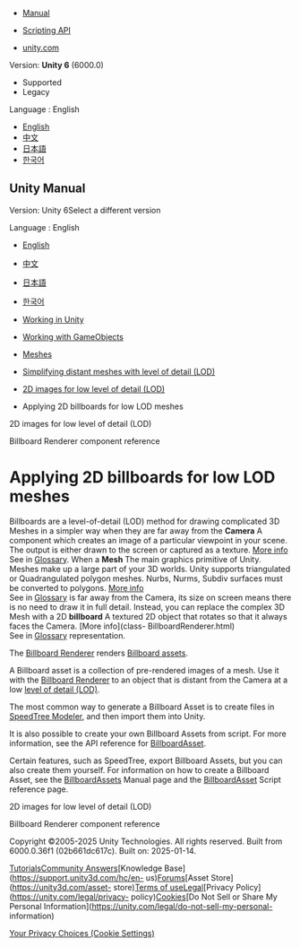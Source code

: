 [](https://docs.unity3d.com)

  * [Manual](../Manual/index.html)
  * [Scripting API](../ScriptReference/index.html)

  * [unity.com](https://unity.com/)

Version: **Unity 6** (6000.0)

  * Supported
  * Legacy

Language : English

  * [English](/Manual/applying-2d-billboards-low-lod-meshes.html)
  * [中文](/cn/current/Manual/applying-2d-billboards-low-lod-meshes.html)
  * [日本語](/ja/current/Manual/applying-2d-billboards-low-lod-meshes.html)
  * [한국어](/kr/current/Manual/applying-2d-billboards-low-lod-meshes.html)

[](https://docs.unity3d.com)

## Unity Manual

Version: Unity 6Select a different version

Language : English

  * [English](/Manual/applying-2d-billboards-low-lod-meshes.html)
  * [中文](/cn/current/Manual/applying-2d-billboards-low-lod-meshes.html)
  * [日本語](/ja/current/Manual/applying-2d-billboards-low-lod-meshes.html)
  * [한국어](/kr/current/Manual/applying-2d-billboards-low-lod-meshes.html)

  * [Working in Unity](working-in-unity.html)
  * [Working with GameObjects](working-with-gameobjects.html)
  * [Meshes](mesh.html)
  * [Simplifying distant meshes with level of detail (LOD)](simplifying-distant-meshes-with-level-of-detail-lod.html)
  * [2D images for low level of detail (LOD)](2d-images-lod.html)
  * Applying 2D billboards for low LOD meshes

[](2d-images-lod.html)

2D images for low level of detail (LOD)

[](class-BillboardRenderer.html)

Billboard Renderer component reference

# Applying 2D billboards for low LOD meshes

Billboards are a level-of-detail (LOD) method for drawing complicated 3D
Meshes in a simpler way when they are far away from the **Camera** A component
which creates an image of a particular viewpoint in your scene. The output is
either drawn to the screen or captured as a texture. [More
info](CamerasOverview.html)  
See in [Glossary](Glossary.html#Camera). When a **Mesh** The main graphics
primitive of Unity. Meshes make up a large part of your 3D worlds. Unity
supports triangulated or Quadrangulated polygon meshes. Nurbs, Nurms, Subdiv
surfaces must be converted to polygons. [More info](mesh.html)  
See in [Glossary](Glossary.html#Mesh) is far away from the Camera, its size on
screen means there is no need to draw it in full detail. Instead, you can
replace the complex 3D Mesh with a 2D **billboard** A textured 2D object that
rotates so that it always faces the Camera. [More info](class-
BillboardRenderer.html)  
See in [Glossary](Glossary.html#Billboard) representation.

The [Billboard Renderer](class-BillboardRenderer.html) renders [Billboard
assets](class-BillboardAsset.html).

A Billboard asset is a collection of pre-rendered images of a mesh. Use it
with the [Billboard Renderer](class-BillboardRenderer.html) to an object that
is distant from the Camera at a low [level of detail
(LOD)](LevelOfDetail.html).

The most common way to generate a Billboard Asset is to create files in
[SpeedTree Modeler](https://unity.com/products/speedtree), and then import
them into Unity.

It is also possible to create your own Billboard Assets from script. For more
information, see the API reference for
[BillboardAsset](../ScriptReference/BillboardAsset.html).

Certain features, such as SpeedTree, export Billboard Assets, but you can also
create them yourself. For information on how to create a Billboard Asset, see
the [BillboardAssets](class-BillboardAsset.html) Manual page and the
[BillboardAsset](../ScriptReference/BillboardAsset.html) Script reference
page.

[](2d-images-lod.html)

2D images for low level of detail (LOD)

[](class-BillboardRenderer.html)

Billboard Renderer component reference

Copyright ©2005-2025 Unity Technologies. All rights reserved. Built from
6000.0.36f1 (02b661dc617c). Built on: 2025-01-14.

[Tutorials](https://learn.unity.com/)[Community
Answers](https://answers.unity3d.com)[Knowledge
Base](https://support.unity3d.com/hc/en-
us)[Forums](https://forum.unity3d.com)[Asset Store](https://unity3d.com/asset-
store)[Terms of
use](https://docs.unity3d.com/Manual/TermsOfUse.html)[Legal](https://unity.com/legal)[Privacy
Policy](https://unity.com/legal/privacy-
policy)[Cookies](https://unity.com/legal/cookie-policy)[Do Not Sell or Share
My Personal Information](https://unity.com/legal/do-not-sell-my-personal-
information)

[Your Privacy Choices (Cookie Settings)](javascript:void\(0\);)

